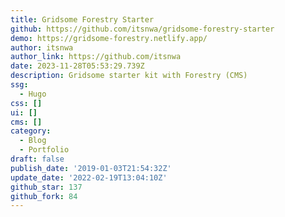 ```yaml
---
title: Gridsome Forestry Starter
github: https://github.com/itsnwa/gridsome-forestry-starter
demo: https://gridsome-forestry.netlify.app/
author: itsnwa
author_link: https://github.com/itsnwa
date: 2023-11-28T05:53:29.739Z
description: Gridsome starter kit with Forestry (CMS)
ssg:
  - Hugo
css: []
ui: []
cms: []
category:
  - Blog
  - Portfolio
draft: false
publish_date: '2019-01-03T21:54:32Z'
update_date: '2022-02-19T13:04:10Z'
github_star: 137
github_fork: 84
---
```

